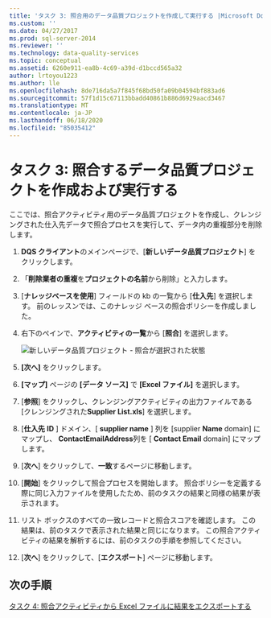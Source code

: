 ```yaml
---
title: 'タスク 3: 照合用のデータ品質プロジェクトを作成して実行する |Microsoft Docs'
ms.custom: ''
ms.date: 04/27/2017
ms.prod: sql-server-2014
ms.reviewer: ''
ms.technology: data-quality-services
ms.topic: conceptual
ms.assetid: 6260e911-ea8b-4c69-a39d-d1bccd565a32
author: lrtoyou1223
ms.author: lle
ms.openlocfilehash: 8de716da5a7f845f68bd50fa09b04594bf883ad6
ms.sourcegitcommit: 57f1d15c67113bbadd40861b886d6929aacd3467
ms.translationtype: MT
ms.contentlocale: ja-JP
ms.lasthandoff: 06/18/2020
ms.locfileid: "85035412"
---
```

# <a name="task-3-creating-and-running-a-data-quality-project-for-matching"></a>タスク 3: 照合するデータ品質プロジェクトを作成および実行する
  ここでは、照合アクティビティ用のデータ品質プロジェクトを作成し、クレンジングされた仕入先データで照合プロセスを実行して、データ内の重複部分を削除します。

1.  **DQS クライアント**のメインページで、[**新しいデータ品質プロジェクト**] をクリックします。

2.  「**削除業者の重複**を**プロジェクトの名前**から削除」と入力します。

3.  [**ナレッジベースを使用**] フィールドの kb の一覧から [**仕入先**] を選択します。 前のレッスンでは、このナレッジ ベースの照合ポリシーを作成しました。

4.  右下のペインで、**アクティビティの一覧**から [**照合**] を選択します。

     ![新しいデータ品質プロジェクト - 照合が選択された状態](../../2014/tutorials/media/et-creatingandrunningadqpformatching.jpg "新しいデータ品質プロジェクト - 照合が選択された状態")

5.  **[次へ]** をクリックします。

6.  **[マップ]** ページの **[データ ソース]** で **[Excel ファイル]** を選択します。

7.  [**参照**] をクリックし、クレンジングアクティビティの出力ファイルである [クレンジングされた**Supplier List.xls**] を選択します。

8.  [**仕入先** **ID** ] ドメイン、[ **supplier name** ] 列を [supplier **Name** domain] にマップし、 **ContactEmailAddress**列を [ **Contact Email** domain] にマップします。

9. [**次へ**] をクリックして、**一致**するページに移動します。

10. [**開始**] をクリックして照合プロセスを開始します。 照合ポリシーを定義する際に同じ入力ファイルを使用したため、前のタスクの結果と同様の結果が表示されます。

11. リスト ボックスのすべての一致レコードと照合スコアを確認します。 この結果は、前のタスクで表示された結果と同じになります。 この照合アクティビティの結果を解析するには、前のタスクの手順を参照してください。

12. [**次へ**] をクリックして、[**エクスポート**] ページに移動します。

## <a name="next-step"></a>次の手順
 [タスク 4: 照合アクティビティから Excel ファイルに結果をエクスポートする](../../2014/tutorials/task-4-exporting-the-results-from-matching-activity-to-an-excel-file.md)



